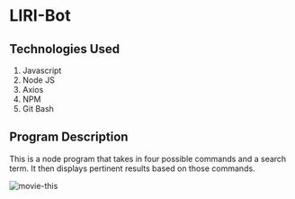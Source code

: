 # LIRI-Bot

## Technologies Used

1. Javascript
2. Node JS
3. Axios
4. NPM
5. Git Bash

## Program Description

This is a node program that takes in four possible commands and a search term. It then displays pertinent results based on those commands.  

![movie-this](img/img1)

